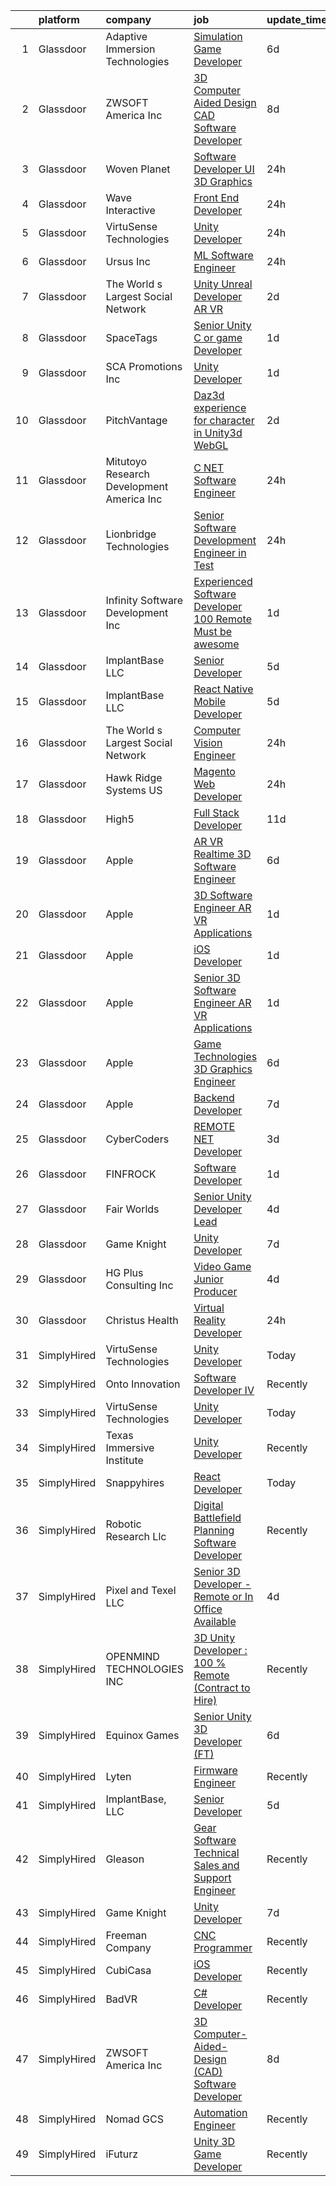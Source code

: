 

|    | platform    | company                                      | job                                                                                                                                                                                                                                                                                                                                                                                                                                                                                                                                                                                                                                                                                                                                                                                                                                                                                                                                                                                                                                                                                                                                                                                                                                                                                                                                                                                                | update_time   | location           |
|---:|:------------|:---------------------------------------------|:---------------------------------------------------------------------------------------------------------------------------------------------------------------------------------------------------------------------------------------------------------------------------------------------------------------------------------------------------------------------------------------------------------------------------------------------------------------------------------------------------------------------------------------------------------------------------------------------------------------------------------------------------------------------------------------------------------------------------------------------------------------------------------------------------------------------------------------------------------------------------------------------------------------------------------------------------------------------------------------------------------------------------------------------------------------------------------------------------------------------------------------------------------------------------------------------------------------------------------------------------------------------------------------------------------------------------------------------------------------------------------------------------|:--------------|:-------------------|
|  1 | Glassdoor   | Adaptive Immersion Technologies              | [Simulation Game Developer](https://www.glassdoor.com/partner/jobListing.htm?pos=124&ao=1110586&s=58&guid=00000182627e182bbebc323f0dc583ae&src=GD_JOB_AD&t=SR&vt=w&ea=1&cs=1_a1a74ccb&cb=1659509807515&jobListingId=1008033134992&cpc=8795CF9063CD573D&jrtk=3-0-1g9h7s62o284u001-1g9h7s636k60l800-8696b9e614df0506--6NYlbfkN0Ah9U34QtNT-Rg7ow0I6j33eRcaaM9l7k5iW_6MlROAU0HQnuUL2uxLKSiskT1dvNKJrLJNOcVfRYh6zJkw4erGg5h66n8ksKwr6mUwUADIHrzs_MmvP5G2FHV5Qsh4jlJ6hb429Zq0t_uQi2QjuGsQrYuVHVmrbkVoaVQkHIdGtPuDinc7CtWL0V7Omp8Ej6edjDkoGQkP0W8g8vW9DClHOTini6-YJudgD2z1-t3qTQxROrevho-m_0SOZvhZ0jlvPY1M1KIYOyQOiXZPQ5gMPyIeo64z8SK5osUMHJeXSb9jau6sOhePHEhJ2UcmBgmYEjQdupVOqEa-wi0pEqb8viiSitBFabbx0dzFuc4keEC9JXoIM7zdyqx1uAOcge0ALPXKSIIHQRDxFqeSCOeN7w8oape3dHVnoGBTJlw8uibA3rMCU8ChDfw39XT6Ugh1SZpoov4LXwIodZFB1a3wXfQPF7j3zJmhg8lLzbJ5L7zaLsbaVvPkpF7KU12ryM8%3D)                                                                                                                                                                                                                                                                                                                                                                                                                                                                                                                                 | 6d            | Remote             |
|  2 | Glassdoor   | ZWSOFT America Inc                           | [3D Computer Aided Design  CAD  Software Developer](https://www.glassdoor.com/partner/jobListing.htm?pos=101&ao=1110586&s=58&guid=00000182627e182bbebc323f0dc583ae&src=GD_JOB_AD&t=SR&vt=w&ea=1&cs=1_54abfef8&cb=1659509807512&jobListingId=1008028413603&cpc=E612658DDC0BF6AD&jrtk=3-0-1g9h7s62o284u001-1g9h7s636k60l800-7cfc9b44e995e1c8--6NYlbfkN0Al--CnnRAAemIt_jfh57jxz0oZUFSmuvBQtr16jS88RRLe8Ac7oVcsiyg-vicHt85WlGgMjQ3jT_JXQEFEJM2J6WbHKirNqK3Z481xKc2l-WsEBEiFHTKZzwi3TM2D5oDtmy1YCJtTLM5VPw8FD8ycXz93Nw6WVEOhwseukaqVqFM4pURWTwlnC0FcXcD6Ew9xTtoSneusZgiil2ZmV-h2YQ7m5-bXAeWbXQceh4xn9FA4ZJg8VZeIoVZ5LMBlAJuV6Gm6rM2QPQGqzi-ZoRy0QxHNlC23qfpvTkBPmSAXTN4kVdq3gtD7G4EWP65Z8dFZI1VBr1aRBn3WVM7spiwuujiX2EkAejVvZ1Dx_Yng37cqgbn4UtSzlogKz5eSeP9dTPfJMb7jmQ7YAWcI9J0keKmiZnN8VpA0S73DAwywMU2A8Rj5_gKjMLrqBRAR8gg-HaaBhrLsgWYZrwVbiOpwim6rte_pZI2yBBX9HDVXM8wkQxHPJ3DchLT7neHN_pMqeirSPuXiTHQyBoNe0HKCV-_b9Y-lkT8-gE962lcitA%3D%3D)                                                                                                                                                                                                                                                                                                                                                                                                                                                           | 8d            | Melbourne, FL      |
|  3 | Glassdoor   | Woven Planet                                 | [Software Developer  UI 3D Graphics ](https://www.glassdoor.com/partner/jobListing.htm?pos=118&ao=1110586&s=58&guid=00000182627e182bbebc323f0dc583ae&src=GD_JOB_AD&t=SR&vt=w&ea=1&cs=1_0f06c4fb&cb=1659509807514&jobListingId=1008048926983&cpc=009A9C8147DF705D&jrtk=3-0-1g9h7s62o284u001-1g9h7s636k60l800-652f1996e0bb916c--6NYlbfkN0DSgjPPcnEdvoK3uuxfISLALE6pB1FR7YSHOr_tSg5_QCn410VK5Ds4sai37YL-FnFzp3Bj3hdEhvrkyXuBAiJsgc3jdTkSITXnmJyCXnfDRrDZEVVuFgpwt6489-vwG1bQLhPO9xP-6m5nJHrOfXw2mUgdlSyaUjtQ7lcYnEJaBDRDXc_gn7mVYsQVFYC9KQHczprCLQKCY-BleI7KmAjL4D6IbJrqzeRSWeZr9SblDEDJWkH_OW7dmrfPQfafhMnlS7aFEm5YxWlgYgES_VMyzKuwJci_6tyvVerAuv7Hi1NGc1OvunQm6KQoHXHHSgs2WlOIZBZZ1GsCycC3a3yhAm_dEEwbrAKWIxCt4IVFi6JVm29d-R8ytvJlRyurUPPVbQs_G8fiV_D53b6XZPeHJaE1T0CFzTRbYoeHOFXHtb9Lywt1KlonHesCmc8QXwsDVryOcBvJl9WW2oq5_KxEg7YFERRGPII1GPJsb07NPwczkkq26SCJzYVOwTpAaX35bJ4YdiFnAeKJH7uh-1V4IkQcKuBcle6-jUCKJxxTHOUaqOrE6ryJpWg0EerPIzh5GODOuSfn1lXGdGcaAP1A)                                                                                                                                                                                                                                                                                                                                                                                                                                     | 24h           | San Francisco, CA  |
|  4 | Glassdoor   | Wave Interactive                             | [Front End Developer](https://www.glassdoor.com/partner/jobListing.htm?pos=111&ao=1110586&s=58&guid=00000182627e182bbebc323f0dc583ae&src=GD_JOB_AD&t=SR&vt=w&ea=1&cs=1_f3f4df50&cb=1659509807513&jobListingId=1008047211090&cpc=5C70DC7FEE0D01B1&jrtk=3-0-1g9h7s62o284u001-1g9h7s636k60l800-c27ac3076c5c61ca--6NYlbfkN0Bzkuy17zoNwKMVjyusHhR7JNYo3SmelKzW8jp1Pa4Tk4WW547EexT8bhgFxyV9l13aBs_jZVv74dEfxeiwmZSAFM2iVYE8zMcnbjjNXRJWtNeDf_jMYhfeeojtNMzzzIGY2w4mKSx1wiA_0VzB3nL87fMsEkD6jXkRUfpnLwBBT_0x8rBcREevUyyN2eiMeQELwhgo4Ps4fxBG8DtGQ-2_1fh4td2L0Ahoa_qtfKjJuSjPTJM2xpsZHmv4NjauC96nUlYhztT3kAlZX_RGamDHC2RXtqSG13bfNv8jIw7cJVZzhPhHPTjI5UHGNlxj75IXWd2lTfBkhTGj_5nVY1hCIqR9xZhN2Wth9SHi_O9gCqyriX9B5Tn6xJBECu8vtaZTWQ9SnG7-cGMK1GHeRe0pp3hFxF3GfFI9BTEZVP6ZUkezSz6yiAcTurminiXbvd3KmxWWgpn-lEXg1zisuqfPTZoIiY9GNOkOpqvqLTpFud0m0Q91RsnFumDGfuIIJObPGBR5SAb3ng%3D%3D)                                                                                                                                                                                                                                                                                                                                                                                                                                                                                                                         | 24h           | Omaha, NE          |
|  5 | Glassdoor   | VirtuSense Technologies                      | [Unity Developer](https://www.glassdoor.com/partner/jobListing.htm?pos=104&ao=1110586&s=58&guid=00000182627e182bbebc323f0dc583ae&src=GD_JOB_AD&t=SR&vt=w&ea=1&cs=1_9014e940&cb=1659509807512&jobListingId=1008047228085&cpc=973E6D846143997F&jrtk=3-0-1g9h7s62o284u001-1g9h7s636k60l800-621427e7806805ff--6NYlbfkN0CpTNcpmE4ij7sr_GPl7QJj6yehPG-kupSZfEdlJHm76PKMSXsSIq1med5BFIxC2pZRXqm2VLhN_XbCcerIOVWZ8h7ETYPARzSmbixQ7aLqpwonWBBh4rOL5Pp18dClbLthA8o-qLqLkUEi2BTeLU_x2fiKe0OI9IDJADdrOVWZeSJnfIngeVvcG4qEWq4Fni2Sa4lQmFm9-jQF1v7po4bfREtp6syqWfJpK0rVPT96oGWERdEqX0CRDe0IlsI70edhNbciqgEhrdcnHaKHCwnmvlvw2dsU7ZWSLZxlMxaEDcOBySeCPA8rcTrQQWgp4RkGaCxCTf9y9zj2TlC5YiIJ6dnkBq02IzkpGvafawVSspmOsVn0g3-0XumfIiz-NQgdXsvE-qSOzi7HZE5D06EMxu9ZstHNxHJ3xlsj6OgtPTnccxft-w8zZ-3H8tF09ROxuMQ6HCIqOnP5T5fG6fGnH27zptlleX_gjoPZu-e52aPFz7-Nuh1S2d5YLQtYQuUtXpOpKrXEKg%3D%3D)                                                                                                                                                                                                                                                                                                                                                                                                                                                                                                                             | 24h           | Peoria, IL         |
|  6 | Glassdoor   | Ursus  Inc                                   | [ML Software Engineer](https://www.glassdoor.com/partner/jobListing.htm?pos=129&ao=1110586&s=58&guid=00000182627e182bbebc323f0dc583ae&src=GD_JOB_AD&t=SR&vt=w&ea=1&cs=1_94a33ae8&cb=1659509807516&jobListingId=1008048567117&cpc=217C45A42544DB93&jrtk=3-0-1g9h7s62o284u001-1g9h7s636k60l800-f58f705bae1ba520--6NYlbfkN0CT8vBT9H5mqECx2dfLV_FONLPDKpIRssxVwtj05Tmm4rA5I0VNOPdM1oYsK66ov5opYjloBIpHdwUEUJj-BKf49tHCZ1vEiF1hdLRaOV4egDwYBnlkcb49pmY1YmH7SzdTYoqoWFYFWKItFHO8RXu9MyXVNaUvbvQsxwVLWYkDAXLmP0GqqPm4HjBIuxso8qNaooyHvsauzq9PqSmUE3sY5CeccLA7oUGGXDCgZBujZoqPozfl8YU637kK10tjIfkLPNP4knJVfXaxCi9oLwaPJ8QAFoe5pfkr0VOMJyVT8lxhKk5AnVdHRT5QZwF_OVKnZXd67QVpw-PFFdg3RI5LD0iFiFIlj_sQ6jlEJTLkCYm2JTEkB_0Ri7_pP6pH3lycin1hAFa-lGfMgr90WODtpASTKUmWFOzj6oTYBqnpgiF1IFvXXdLHRM68jj1D3EGr_2OOJjUGtYWGei9jfoNd8s9qlnQLMLnaXyYr9F4oT6rOZV2VoGsZQkh3-dmXmN3wva_gRzs3pPVS2zgCmnXlBwpZvnTZqK80cFvYtaXrWTbDAsBaKxSmagcrl0aE9wxvaC7R-uP8jkZsNbZzs2-q7d295ZGaYDbxeG0qm0EwwfMOYKv_2331aIxsUEI8qgbt5uQgLt_hPbzhoK9TvqSaSvyOd4jki40FjttCN8RQrubP_aooyp81J6Xen3TqmV2uKiS4VyUNcR9L3EArjMt30_Jb2kmKMK97ean84IjgBM_5yViEvHAedXmXlswHCNBnUzzFU7NP0YVTGrTZjQHcNuL4iVbEn8_8Vcjpy555WHGi9ljP90dvMPGHVUrJyZET7GdA6xYXKru7Uy8iDpNK6l630ZbY_46ec6_dhWys8iqrQw09b3yM0EJZnKADHS1ePh31aiq70MlwXm2ZSBue9cByVBPkIRK2wu2XUm4Ua5mksyKPmhWDBYmM-qkOrkGbjmFzAqdWiVzLdZxaPS4R-N-oDYO-s98r7e-Stwrg--D4acql13RN4gCkZn04NpA%3D)      | 24h           | New York, NY       |
|  7 | Glassdoor   | The World s Largest Social Network           | [Unity Unreal Developer  AR VR ](https://www.glassdoor.com/partner/jobListing.htm?pos=123&ao=1110586&s=58&guid=00000182627e182bbebc323f0dc583ae&src=GD_JOB_AD&t=SR&vt=w&ea=1&cs=1_f947caba&cb=1659509807515&jobListingId=1008042375696&cpc=8CDBB1EC89CF7160&jrtk=3-0-1g9h7s62o284u001-1g9h7s636k60l800-f494ee243d38d501--6NYlbfkN0DSgjPPcnEdvoK3uuxfISLALE6pB1FR7YSHOr_tSg5_QGIhoz_2VqUepdcKLBLI_zRVnZbHpaOUUg4zxA3YNJqfgCq-9o0liKzrVYmTrr_XDVnqIg3IFXNOjuKyMfftGZmcup85RVP1_M3P6WAr9I7CFCQ97cF5i0P5r4PJSMbs2tcTlq4Tns38LFyYLUb5Plqu87DLyKLc_v69Vg2tbTANK0HIDV8cSx3YHKgdfG3fwf2xAFELnjFnLJHkCSnmphmu8clrNh8GBPjOgK-94ySOFzHokrFmwJXFqhHr2hG18Fty6KJawYZLWJ7cMbOV-qpbUKbUMpScR9T5hkAF9_dWuQXd4CiBDAEQ1FeuQAOqT1yVLu6tKGre4Zp5vNqYo_b7tD0-tO-tFQyTp73v2_5ufO-mfIkxybTfk0J1cSZ1wfpi6oR89EarIbhOMDTz62NpfdzmSk9fMfRgSZvI-0ptJxi9NsiXLHkq36fEAnUotqwD3us7I0-vuVSM6Q99zLho6O2nmmHwusK8R26y5YyjDhX0VdKE2lfMQRF3thCwiiKGLPnYVl6VY0e33oh1lgLn8P9Wol_e_50OAutMZP1VZltE_6x97oA%3D)                                                                                                                                                                                                                                                                                                                                                                                                                            | 2d            | Sausalito, CA      |
|  8 | Glassdoor   | SpaceTags                                    | [Senior Unity C  or game Developer](https://www.glassdoor.com/partner/jobListing.htm?pos=112&ao=1110586&s=58&guid=00000182627e182bbebc323f0dc583ae&src=GD_JOB_AD&t=SR&vt=w&ea=1&cs=1_44cce0a4&cb=1659509807513&jobListingId=1008044924626&cpc=07D58528F3898F33&jrtk=3-0-1g9h7s62o284u001-1g9h7s636k60l800-6cf5f399b28c6351--6NYlbfkN0BUVF9cqJXqdFDsrpxoGIhdnz07wL-gW_U5nrZAHPRhGVzrfnHyhdN1EPN8I7ZiQaxplMz9EJF9vxzvQnPArqQqftQpTXcRLSd7gVgkUliHbiHAwV18JGisEYi3xNpBGvahPVXwgZRUXCfYbekES6VlaAAY6iUiwa1D1RtpgKJR3J2o4_SXw4dJ6eqxn6pmlEJz4iTzOekFwYSLKHTTs-Dh-lZC2yMWZPrG2zSUEpiDwoAnaozlozepomd_JyfMYFQmMksiupCrAhuH2hVNKW0bZQy32JOIh2dVQiumci9HE0ACi2tHEozublDDpgQVNa6D_lVz8BTXrVYhJs6krr_23q3Xjc5lVsMPTUqLyXP3dIkFPSlPfm4Otv23atIpyWPSx48teNvd4GgRdZiT3fxk2-3r_JUMh5wswFseaD3GvuUJw6oQlc7txRqZobwo6uqVbhq6z02nXO_gVmcNfddGb7qp3l13Tr7xT9OoBd-sIGh4HWiA9u6rSwxkrYlHkuk%3D)                                                                                                                                                                                                                                                                                                                                                                                                                                                                                                                         | 1d            | Arizona            |
|  9 | Glassdoor   | SCA Promotions  Inc                          | [Unity Developer](https://www.glassdoor.com/partner/jobListing.htm?pos=107&ao=1110586&s=58&guid=00000182627e182bbebc323f0dc583ae&src=GD_JOB_AD&t=SR&vt=w&ea=1&cs=1_ae1afb65&cb=1659509807513&jobListingId=1008044540481&cpc=786328B4A40DC555&jrtk=3-0-1g9h7s62o284u001-1g9h7s636k60l800-8d5fbf2228f1c08e--6NYlbfkN0CGk2nZkYo_9FB79XId18OpQDHY6g94ONhdUJpB4SBwer5q8kV_jzNpveeNS5OfFTS-zbA0Ccrb2PfPN4L4axPFku2_b8ZVmNT_fx9zWAQo0ML6qy8w53ry5sZ122YUK8nYYZNiHhQd8jJnxpNJPefAOCesyVSmE3lPK2FkETtpKEkqYNQKBEtkAcdsrC1d1r0hR2DIEcbDYWI4cXi3ve8gyNyG1lovjUzJ4D2tZk7ZGYSYzld184d1i24N6IQIaCX-L-ZdVrTCPjTAca45zLL7VGLGEtFKjALOdJylCWTgfLSiiQwqfgTP7g5m24ChupFRB-xcrfeinKtdby5MkkWLF-k-ltRukXK3mpY8O0U5-UtUpbaHefV_Tk9ddzzDp2i-GrZeRghqYPIIt91GnnbWanYTlvuzfkZ2PSJDjyAt3BUT-6hiHVyGXtVkNo-VyCVfusCh8BlIK2Mizm6hEtfMLL6EA2xEefMeVXOr1kzfWeItyikJmMY4VLayNxJ9XNo%3D)                                                                                                                                                                                                                                                                                                                                                                                                                                                                                                                                           | 1d            | Dallas, TX         |
| 10 | Glassdoor   | PitchVantage                                 | [Daz3d experience for character in Unity3d WebGL](https://www.glassdoor.com/partner/jobListing.htm?pos=115&ao=1110586&s=58&guid=00000182627e182bbebc323f0dc583ae&src=GD_JOB_AD&t=SR&vt=w&ea=1&cs=1_a3024e92&cb=1659509807514&jobListingId=1008042183520&cpc=39721386339D0809&jrtk=3-0-1g9h7s62o284u001-1g9h7s636k60l800-2d925dfc83a4c43a--6NYlbfkN0CnvnrZV6i1JGX1yqycrBVKxG_QbmFGo1hJvaAPDrdCVZ8yoQV_d4S0xUhNM-dH_1A5pP-pXzd5Ltk35FeWGELA4tM9OpVNAaKCl4oDM2bslPC15-Xpj1OSVVxbNUHn23I4feMXQy0B9AWcC7dWCgnuF-Kj2f27SL6sXo8qXOa0Nz5dzMoFjHXTkt4cIvdUtldIku7GjCtMj3i_fAOzqS7_S8YdUWs8SSr2VQyDgSbiVTbHYtO7NLNkf3nCYjBQMSH7bOAYzyouagm7WfSyFRN0mGGkMsixGp2WFveWpnqIv3CaifZdGXTzeEPuc7GAT064iJPdIvKxXTi7D15xyvXtIB5SlemmiPATwSkNVjBzRGMyM-k-tC-pXq2Z8y8reXMbJk2i5t9hxgHDcbFpEInvi2YiZYiE3VRA23b0bzvXzPvwIVB2D6g95efYP3YbGzPYOec97MVJk5ySI6K0DlYJszo45iR5L5ZyukDWz90z8065UwdsKYjsAhSfUGx4sj_ED8UC_lHSVQ%3D%3D)                                                                                                                                                                                                                                                                                                                                                                                                                                                                                             | 2d            | Remote             |
| 11 | Glassdoor   | Mitutoyo Research   Development America  Inc | [C     NET Software Engineer](https://www.glassdoor.com/partner/jobListing.htm?pos=122&ao=1110586&s=58&guid=00000182627e182bbebc323f0dc583ae&src=GD_JOB_AD&t=SR&vt=w&cs=1_cb27a14d&cb=1659509807514&jobListingId=1008048667090&cpc=39BF0EDDD7C951CC&jrtk=3-0-1g9h7s62o284u001-1g9h7s636k60l800-42f40404084f8b20--6NYlbfkN0BvrjnhlIknunj6B5uFGHHla5BSmGDnouF8_mjReNBU2kRZZ3EzJErpeKkwjhl_gNkjZF5rtIS0GnzlGJAaJ2nimzUDb1xogEOr2cX19vMn-chwgufyxmCIgpfIStDTGmsHZ81-qjvtX5ZQ8G5GAkyNp3rDLwE6ofy-UdC46aJf3t-LPAZtNXPevwabU9bzQ5F97BLTLqAZ-H93Zx6N3aCCrZ_9YUOQmuGRvK1h1Q-OXy10Omfk8x1SMzlTMQ5RKXIXweaK7XnRTJxrTLndtPyXCUQ2uqgDj-8dFbJ_qv5bLl-avB5ZfpTWxTwSSrSxRsiv3mg9EU2xSQVh26cZwe6YhDG7myS20uJa9r7tG7Q1PBURxe0wca2k4umUibTa-9lIqJxCjoMLCVT62G76B69b_iKx2e9vwcw5bSe_tWgcyBst7UqiRG5rrFGIp4vOO80xMm-heA0Ol4XZazJzhAG2sVfiY5c7DxRPRsdLJMU7DInHMjJfXHD_OV9xYzltTV-vl19qD3_ENOSXT-_WwQRA9c6lsawucJXFSjN5KA6YhbXQCSn-NuKLVgalFSB7cHXw6d0QnI5PPc4GBcqy772pVL-bR0ty3B1fyfWz7rDdFfZn_FCYJA7p_czHmjYnUKrvv13kHx_2gEi0tX4RRvwhFdc_aTDg8oFARjqCdqr51GKkNtUf2jP4nCaRaZOGYVA%3D)                                                                                                                                                                                                                                                                                                                                    | 24h           | Industry, CA       |
| 12 | Glassdoor   | Lionbridge Technologies                      | [Senior Software Development Engineer in Test](https://www.glassdoor.com/partner/jobListing.htm?pos=125&ao=1110586&s=58&guid=00000182627e182bbebc323f0dc583ae&src=GD_JOB_AD&t=SR&vt=w&ea=1&cs=1_bfdc0dc7&cb=1659509807515&jobListingId=1008047471291&cpc=DF7064BA3070673B&jrtk=3-0-1g9h7s62o284u001-1g9h7s636k60l800-c6478608bd628548--6NYlbfkN0DPyi4cqsWzyEK3ptHxiuBYP310oDsDYCcC0Gon0SXw4aZBMEMPlNeSjeyi4V4H3qFwRViSVSxXHTD4RDGA3dk2NkEAWZscAwda4YOuBZbfMwy0LbEnl7oXNrhzMBQmzfhmXG4DB5F265rjYwUKgJH5oQ7n9O-A1NjY482jmztkW1TIx6XowYdwtom2HZOEwnCq6X303sPosiGrR8poXr9lb89f8qPwJwAvTxHeTUaOQhcoa3vIjm3NyBijUe7ftYmV5E8LDrwd-i1Mhs8_oPq-3DZvS-XYYWqBIF6EDIsrsHBBr1fVjJhIQa1LErJhZzaanNxggiC3zugBsotrytepFosCeYYRn8-D7wU9DvQKeoRiUsXQUcWf-Sf0HdtIt3PWfSM2mh2TW9KJztNt7VDigoHb3Y4uztMnvvRAkiPtw97CKT_Vm8ecAo5zd1GOPsCK7-rHrp5GhI7V72Bae43JmWicnjMU2KsXsd26lmhr8-uB8rYI8TYwGscElXNBjZpiQKByl357US7XSjS_zDDn)                                                                                                                                                                                                                                                                                                                                                                                                                                                                                            | 24h           | Boise, ID          |
| 13 | Glassdoor   | Infinity Software Development  Inc           | [Experienced Software Developer 100  Remote Must be awesome ](https://www.glassdoor.com/partner/jobListing.htm?pos=109&ao=1110586&s=58&guid=00000182627e182bbebc323f0dc583ae&src=GD_JOB_AD&t=SR&vt=w&ea=1&cs=1_cffd9d6b&cb=1659509807513&jobListingId=1008044579419&cpc=71532419B2302243&jrtk=3-0-1g9h7s62o284u001-1g9h7s636k60l800-824f9ef21f9fd40d--6NYlbfkN0DXKDYI_yepg0NlIxbNRNpLYk6-xAUlLi5O8UrMeMQShxyNklefT9Dg6Mxyf8ICyk8pasFAZMLzK9wmF44Z-YinhMO2XccTuNh-vGb879Ozbl5q1rJqqHfF3Ejr00FAQ7iIDimQAPWGRU5RhPQD24iVsHZh3H-iVOAqpQBcaYIssX7Vsa4F-PJ6DYiIgCmYIUBjXll68QbHZ25hPwTgXKnY9y94b5k6bkdpFhXqfgw8QSVwJLxzZZQJcqfkjUpa93yLHwjMZfZTxqC2HgSmpdSjiRKM05oh1zHau-hsN3j5xL3p59vPKayqQHbr_EFF-I69oJCYhKjx9MbPi1OcaKgJHEJY014mHOaDaoc63I84o6iEDKZO4LsHpl3RVkgtd8dUAK7naR7FI9j2Ia-vjmWvDwwfDFvuEEica5Hx72cOY46pFPkUtS3G62gHuKYCbGZEZ0vEmEU2xURgGFTT-DsIgls4J45wMWbrNqRaNbOYQLAkr7_PJOC5QpH-zxnLH68tv0bTzp5v1w%3D%3D)                                                                                                                                                                                                                                                                                                                                                                                                                                                                                 | 1d            | Remote             |
| 14 | Glassdoor   | ImplantBase  LLC                             | [Senior Developer](https://www.glassdoor.com/partner/jobListing.htm?pos=106&ao=1110586&s=58&guid=00000182627e182bbebc323f0dc583ae&src=GD_JOB_AD&t=SR&vt=w&ea=1&cs=1_38f48155&cb=1659509807513&jobListingId=1008035599348&cpc=883DC43018083D9A&jrtk=3-0-1g9h7s62o284u001-1g9h7s636k60l800-35d53dda3d640397--6NYlbfkN0BHQbTvVCdnG9b5D_7dafPobYSDZepSIAvvxtVc087LjkZltrB4JWrFKerL3rKdYN_filAamPHN3d3x5rsHJH07weJvr4xTpexZOZR1HzFm8EgxL4ifiZUr7TumXpM8QPOZtR_bjYCD3s-D3Ib-_AsRjQkNG9BwZQjHm0t_ByZq_LOwpxYNmvslII0123R4-OiIv1kR9Wg1hSnm4T0yht19PsvtdvG8TFJVurXLZR67VwzRDwC16rxYe1vKS6RQPkst9YyCxWSl5LD_pUpAWv9Sk_zCWfrYQNPnmztuWzpla8ZyRkbiOp48JwmY2YsSREiT44O793Mqx_SqPNps1dV6kYnzqamWlQU_xOgSynanJ-MWCDdSkdPP5fj2aEgM5RuKxwLvXj0BnJP_ToqYtIEE6ev_sZYnWvjdxSQ8YGsv8Vjmn_eXj_qVvR_LpJDJY_kamAH45tAEzF122G3gMJaWc4qn4iNxltYp9QdMDSWwSgAvNFKTUDnzKMEX7ow0PbpgEwZ57qwd5w%3D%3D)                                                                                                                                                                                                                                                                                                                                                                                                                                                                                                                            | 5d            | Remote             |
| 15 | Glassdoor   | ImplantBase  LLC                             | [React Native Mobile Developer](https://www.glassdoor.com/partner/jobListing.htm?pos=116&ao=1110586&s=58&guid=00000182627e182bbebc323f0dc583ae&src=GD_JOB_AD&t=SR&vt=w&ea=1&cs=1_323b061b&cb=1659509807514&jobListingId=1008035600850&cpc=26740BCDE5E48596&jrtk=3-0-1g9h7s62o284u001-1g9h7s636k60l800-9ec0f0a75089e679--6NYlbfkN0BHQbTvVCdnG9b5D_7dafPobYSDZepSIAvvxtVc087LjkZltrB4JWrF9YwSpRDtqB9PMveNVlEp1vlq52nDCFAVVAyR6iw0NmtgqoY-LmqzCI8bM3WJ4TACEz7NViqKmQjpqUJAF9nvFimbQX0zisBE5phpuWG4WzHcV-JYqghV3PLQ6Y5dWXKGO2UKedvG_xrf4dK6jLlnQxWl9BPn3cuX2_ZuapEB1g-03ROVNPEhbG1rKc4E0KnMJ6v8BS8bFCHjrQ0ra_p7etOYig_-r1A99l-4V2hgbsQqnMWzWChwOjJtewRe5wejBIIxGkIH0-CPQ_LUeynIC9lmm_QvkRRk0jDMdmgzo4jf6GmNvBeLbWQF--4kjkTJfCfCGnEaNVGejde7n8zKOz1yuQO2y2dFjN73_CN2oqvYRhfdunmz58eI7vG7vrUFuGcSziHxU-ohgPBMviX6TAHC3zm1KXTUgZ4mp9dkmnCQkJrb_ZT42ADvvvc6Ii0ogAjvJz7qpdgGdZ4Ommtp7A%3D%3D)                                                                                                                                                                                                                                                                                                                                                                                                                                                                                                               | 5d            | Remote             |
| 16 | Glassdoor   | The World s Largest Social Network           | [Computer Vision Engineer](https://www.glassdoor.com/partner/jobListing.htm?pos=128&ao=1110586&s=58&guid=00000182627e182bbebc323f0dc583ae&src=GD_JOB_AD&t=SR&vt=w&ea=1&cs=1_6849c0b2&cb=1659509807515&jobListingId=1008048926964&cpc=9FE5D8D7282D4400&jrtk=3-0-1g9h7s62o284u001-1g9h7s636k60l800-f2859ed9ca70d070--6NYlbfkN0DSgjPPcnEdvoK3uuxfISLALE6pB1FR7YSHOr_tSg5_QGIhoz_2VqUepdcKLBLI_zTQDUXKUWfMuJ8z4wGJWjPLlNhIC6-QLzZ2SD_BdvGPrlGHcV-JY8TfpqZv30Bo9kNQZz3Akks__UOuOXncoch98-oHmC6PsX_rYPDxgKR8Hs6vhDf2KT8UsyDgsTLXQMqTb6wsv7EU-jSPYtX9Or0uUp8Bmn82IkBGL2Wsw1QZKz7a5CshMg5SLM-UP_08L9IIJw2nMEC3TfihCQHNENduHUBch4i9im8cqkhmJ2yop69Raousl6bYAb5g6pUL67eYxJJDwT56gsJyNTfNKgWjKyU-kCOXmraCVlz8Wx19YT9-ecGiWcZbpc0mV25kmrN6QM7Y-wDrwHLebhzjUtQk-q5epVXoS3N67akdrPVVlkeSl9XlHHIAIP8prxGhFIhDkgwhNgSr4sWRdgyAiJh-2PXNBvaQwIuJrWBPXL-xAMaNbG7BVxVexaJdWR_jwCGpzQsEjjneWuUz9q4D1lI4bFNXdLJ9YnIsPyZ9tbObffteYb3J43eod-UcD9y9h-c7Jao36GOqAjFq6I7cDrNt281eOAmgvX4%3D)                                                                                                                                                                                                                                                                                                                                                                                                                                  | 24h           | Houston, TX        |
| 17 | Glassdoor   | Hawk Ridge Systems  US                       | [Magento Web Developer](https://www.glassdoor.com/partner/jobListing.htm?pos=108&ao=1110586&s=58&guid=00000182627e182bbebc323f0dc583ae&src=GD_JOB_AD&t=SR&vt=w&cs=1_0dd1cf0c&cb=1659509807512&jobListingId=1008047562642&cpc=9FFE37255B2C047E&jrtk=3-0-1g9h7s62o284u001-1g9h7s636k60l800-fec8258b825b7fb4--6NYlbfkN0A89DqYVJlt2nPzsQujMzTQOv0byM_oFSLru96Xp_Pv4055GiWc8mWwc_3uOBVOeG4GM8ep_oD_mGcQG62HKOZz3LFaNIEfiy-bl4CFQKm0YUzEMe41PG6p-77-9xTP7iN3miRs-NsCzIDAKlyzZ2Bn2rizVZcIZ05dbA3aAMVwH_6nAYuqJi7baiVAbdnnHNKwMm8vLayKtkTBQLzcSonzrUGxFkDxs0BM-pu0zJpF0iEaLMCSkWfJtlHPR83AotBOZahfK3yGWjQ_moq48PDoEpI0Ow9AfK248e2RbFnHTEbBC-x2hj03MVFC0t7RlukseOhVOUBDVAcvMC7L-s_QbYOVN2BobobdRJbt7ZlIQPGBxcmzGeMFwk_SyHRgP_e-NJ7INkurgqs2P8XRZ6MoEZZ4uBLg7zyBLp4InfRLB02Azix_OBEUTELEKOVVCgR6n82bOfTi5Hlnb8eFVwIdNTN-k7nhmQkDFdzcB0Sjq5vRLEkF4gW4L3XAMa9t5jC9c2HvOJMwzWYt9m9HKxkIUaiWSqlGhJ7yFH0g2p_y6fLRSzjWkpgz1gViRRCUcOIUexiuTp7Dd7ki32aGDi1IBXuUG1GZdkrPOuIf3wcUO5BqPBCtmZYcp9yh22R6TLPF5Jb3WM6ZBcHvuez0pCdkePEMqmj_YRLY1OQCc9WQjrcnQJU3w0Jvcq3mQTddrZNe05b6zpa-GZ9OP0Mc643DIxnjjYaghwx_AOSh2IZuuA%3D%3D)                                                                                                                                                                                                                                                                                            | 24h           | Brooklyn Park, MN  |
| 18 | Glassdoor   | High5                                        | [Full Stack Developer](https://www.glassdoor.com/partner/jobListing.htm?pos=127&ao=1110586&s=58&guid=00000182627e182bbebc323f0dc583ae&src=GD_JOB_AD&t=SR&vt=w&ea=1&cs=1_f9504f36&cb=1659509807515&jobListingId=1008023233258&cpc=6BBECBC74F3AC36E&jrtk=3-0-1g9h7s62o284u001-1g9h7s636k60l800-21824f9970bc9e7e--6NYlbfkN0AV8vU3o9nlw7wqa180ZkP3oAg17VLIhkP1SPyaIh_MQVSfWHQ_D-a5zztdBH5vi5xFZlaaUhEW8Rt5lg5Dme0Dn7jCoKImOGUg3tE_98MYIZ6Jn7R3mVOwlK0mabLRv55YwjzuAIzLOYbLrFupGV34zpZwg7UboVoGIorrqLEwGAigTGKkXy-Un1QKlbu9GuOmp11ud0lNcdnAzx0y6nKnIZ9JOJFEubxRQE_WJd9DoyYG-WVo6LFtr40dc3UEe_apNElKcjsXr4G2ZblJ3SFb6ZR6Dp4OmUC7GLhTUEMrKeynj1E2uYc-iWNFNagN7Nic_XtLf5bzVUfMd3xWqp8-B6Mom2ecxmibmncEE0PvCK51L2M01IGz4Y9RBRbYFezeKjKWI0ysVmP6nkmWWql-uBK4Rc7f4NBJqv64Ck3vIonpAnp1lePAhRo126uc0qMPmJNddhXlPVo8Eud6_HmzlDhI2ObTaVdYZqYvbGfKmhqUcQZ880m7yeO62ZnAgOuHlXbbfSSNXw%3D%3D)                                                                                                                                                                                                                                                                                                                                                                                                                                                                                                                        | 11d           | Remote             |
| 19 | Glassdoor   | Apple                                        | [AR VR Realtime 3D Software Engineer](https://www.glassdoor.com/partner/jobListing.htm?pos=110&ao=1110586&s=58&guid=00000182627e182bbebc323f0dc583ae&src=GD_JOB_AD&t=SR&vt=w&cs=1_7e5dbc02&cb=1659509807513&jobListingId=1008034378580&cpc=8D52E76475A7E842&jrtk=3-0-1g9h7s62o284u001-1g9h7s636k60l800-644d8e4a09efbd51--6NYlbfkN0BvKrLyj5gPmtZO9T8euul8TCxuuKNOtzRJOomxnwSEodTz2Bc-sPZlPHrT5BCwu4Qz17g7sQfw8voyqSVMQGJXsFP7gUsMR9S7UUXoL3On4CK0GML46GfP0nbpoRmVWM-StjR3DI9iqk9PskZdukFY_WQTiS2_Xyne0C3_CyWufGPAbg6EVBBPgKDO8bocKWoYbfZiscv1kqz3rygAis6aMWwGHrA_8jyMsXijYNSEI2BX3-sVOxHMgMyEXkI_WDrSefYxE9DZ4kBT_8eJvdZQs3U6gRPonVTrEHyaSEatpB03O6e8Nfs7h0L9kOtuGdCuP0C17z-Jgg65TBsZa4uDKyyVCzQRNndZw79fEgXxYE6MC74sT-2A50B2eONkhRcfI6Q3hJWRNZSUmkFOsdRzzAx85x8QoRl5QJ4bloghBc1Ur0z2eElG2FrsqoJAdtBb5_lZTY9689-y4DABOSF85qVBuqx5wrZnzDjGkoCfSRvAd4ZmpSlWFJtgPm20AvR8TMulA-uIbqqTPz0DsNoVEWe6sibrpPULu6qY3QHR9yktadCK5HQIXZRlZLTJKy1-23tE-MPBJKoHEFTad5T2KE2ZRB0RGeD8a4SFp_2WN0T77q_eXKbyqaaLGNp02UITLKHJns5wu1rLL1Yt7aBYtEwyM0sYfjrUpsM2fPQQAuFi419mtkLh1yjHCFnEds9LIlnuIrNjzF_GTV-l49dOOLM3hSF2unoKB0ABk47r0gBhVpFkmFweKLE1zxbroMNlOOnSEsCpecnuEmD8QORFmc_qIjwUiBEODrQ-tyQIUvvXPAvzA6K1W8EhU7jV1uLgcg6fxM3JeA2wRD3sIyAXMCddF05ZK_1kuhdN6aICy3-lyNaAkQQFLBPNgEI7TIUH0MjGLA9xmwomEa57ei_C2sxhKpPTlaQ7swzFI9BivW6e9M_w0NvdutGn5Ods7uUGPnj93yajtJCQ0vE2_oxlzuH0-Ac0y0g%3D)                            | 6d            | Boulder, CO        |
| 20 | Glassdoor   | Apple                                        | [3D Software Engineer  AR VR Applications ](https://www.glassdoor.com/partner/jobListing.htm?pos=121&ao=1110586&s=58&guid=00000182627e182bbebc323f0dc583ae&src=GD_JOB_AD&t=SR&vt=w&cs=1_8dc7d79f&cb=1659509807514&jobListingId=1008046042805&cpc=F41FEAB56D215062&jrtk=3-0-1g9h7s62o284u001-1g9h7s636k60l800-d06d1ba22a79198d--6NYlbfkN0BvKrLyj5gPmtZO9T8euul8TCxuuKNOtzRJOomxnwSEodTz2Bc-sPZlt2Zgji_QUXGcKuOkWIrgOFs2h8uPP-RE60LZ6Y_-gUsiVRJFQjCe37h4trvBIO0lvP15dhXtV-kjfGsxnmPEwpIuYLtxZ3U7wNuPy_aNMYrLhq2prfQs_hDTUkFlpRwclZIiRUxUa7NkVPjABb5suQz13Zbef3aQd7l1SLXTWBYWPT9-BVPkLnaF_Y372PQ389LE-eSY0oWrcF1RmrJwyDbadtXtzLV_l6kBXgUDDS1xgAZfS904rKyUN6KozZ4KD3LJ6dvApUAxZrMiQTOP6_1lyNRdDkqIplNHCevjzCvHxCSYVV4HrzKhUuwuJcJTGt8Po-QT30xQTcvyo3OCEw8muTKqwps09NwpE7HUl0B1c21kOTdzsjGtrOq1XWPnqxtfLtM9OEHq0e1bP10wbIUFvoQYBSs_Tekg1vP-wPeMvbJAcKmoNs2-NEwwXQkh5ZXuVY6wQKljGcdRrlNzbHqEwaKmFwBk6th7k8NVP25nB769-HqeELKl5B1eWeKQDMyJWZhgTAz2upM0WqCpW1T11x-t0ARqM2orGr6knNYFJuFx5bXnsx_RFHp3GLWrTlJPc1xOlm8Fk8446u_IGQMWje0Lwkx7mbBYtHcNaA1W6UJUsTjnbjn3sqHBrP8EHz9SjppPXU7GPi0Fxkb-MND-fAv0OQPlucc-0ZPrZGTCgA-IdNb6Lbe4FirPJEMFXlm_Lh9m02lV-IcjA1mBAGkink_YSnsqhaTx2pa1It-4fq9Oja36MS7GforNzb00HZO1O570Cn8gIoznKkhbBkSM5fsK7CD8ViTUwoxai1DGF_o-ZZxvTHuHEURD7pQ5AZSZP6ryN11qYUPtsDcy4w6sPM6QVUaQ82uWFJVmxx6gbDw6VtNrNn4rhd6PaeW2WjQS797LwqZQmf26kTZI86Ii6-E-7xm7640iQ61-m_g%3D)                      | 1d            | Cupertino, CA      |
| 21 | Glassdoor   | Apple                                        | [iOS Developer](https://www.glassdoor.com/partner/jobListing.htm?pos=117&ao=1110586&s=58&guid=00000182627e182bbebc323f0dc583ae&src=GD_JOB_AD&t=SR&vt=w&cs=1_0aa5d764&cb=1659509807514&jobListingId=1008046042856&cpc=C891152315FA1AD8&jrtk=3-0-1g9h7s62o284u001-1g9h7s636k60l800-d33c79cfc9d995e4--6NYlbfkN0BvKrLyj5gPmtZO9T8euul8TCxuuKNOtzRJOomxnwSEodTz2Bc-sPZl8WPllYOnI2hVUAYiq1WCypWTaYk8RR3efd04mnOk8VP9oR3NvX3GsBA3AyFYlkOAuffrlOzB40ae1GfKYiZnm70JNMGRN1OaV-3NA_HAFDtZC5xgB-LeZOl9T1Aq8ogxrkyywNbJ9pfjpCpzxd1cHeXwqpherveSXUmVucfTShlGJGdLmQ4wzA6-hFnDN38Mad03D2X9PA1aumx97kX1Bj6MHNBLNr2P460E2CdoLrxCGvaImJsTM0OByB8Gk96o5sQKoqlbmWvum2l2NGhmv5SLSSEL0j9prC6NfQhSW5Su0VCi8tXGDkIew78XFeat3HNUOPecRu2R2x14sBR1L8RKeDIb6Q-9iRFj0nc_DB9nBZpAPcXD0psh4To5QxKqf6K20AOcDshnjh0b9FayaciTR72T-G_oSHlSmMCUMk6jxBoBPM8Y61sanheYZ8I8dvdaGsuJlCJx8ruQFNHd37zhS2qpRNF_S24rPy5Vm0TfjSHJ_hxZlr5bRv7NyaBSEcZkPmsvcrpM-Zh40wkYjxI-K-pl2uoz-hhFtysPe0HQggLEgTtCWXAmPa8w1wjcBa4gw9qNh6gmyp7lhYu0YHurLQVXCZcdgOiExjbQV43gVhOVqz52YQQgLQNLq2F47HoHJ5_iRAVlRQ7ikQjp9wO_3oCJhJPzb2i6zp-18nrQKI-WBIC0xrDkS1r4nxj5KutR0G1-2TKM2e-iTEIIEAuM-2LRsvoztK-kVABPAguxklPx90WtCDgDKufYGQtTvXy5QqBk_s61KtluQy__YDkMBmR-dbd6Nc0uPpfDaUtfAGDXhKMO4_HzMEC0R2B_uz7n--6EXdfpisk8nKghWF7b_1yvSHm-S3aVC5wqaKDYHaYioOzjsiCYpVlSMS2WfJnQStKQsUPCa9Srhk1DrA%3D%3D)                                                                    | 1d            | San Diego, CA      |
| 22 | Glassdoor   | Apple                                        | [Senior 3D Software Engineer  AR VR Applications ](https://www.glassdoor.com/partner/jobListing.htm?pos=126&ao=1110586&s=58&guid=00000182627e182bbebc323f0dc583ae&src=GD_JOB_AD&t=SR&vt=w&cs=1_66b17299&cb=1659509807515&jobListingId=1008046042807&cpc=AC285F3A3ECA6BB0&jrtk=3-0-1g9h7s62o284u001-1g9h7s636k60l800-b12ffe8e780caf72--6NYlbfkN0BvKrLyj5gPmtZO9T8euul8TCxuuKNOtzRJOomxnwSEodTz2Bc-sPZlt2Zgji_QUXGcKuOkWIrgOHi3RGHvAg16Gqebq92i1pcfAn1NG1T2YDvVhmA8mdFQJR15uzbYMiFKKsVoxQplj7s9cTLLoq9Fgj77mz0A57-MPWWdkL0rTjE0ODNgUz9tLwUJCk26-vxlZ_9Aa2AQArTWHBLuXiJLhGjycimSU4Q73pOExvyU2PRXbAGZZONHa97z_7dmudolV_RvzYKmj5h-0lcy9ZJPABd2tgvUWnc08riDNUZMfPfPfBsG2dJ2Er7flThOZCnORsSwHSrou_Xi-4hL8KNXLiMVNF0fr44vw1edgFUC87TohndBO2v5zWQ0XzK874pyI1htyi-saPPuetpArl58lTxuKoFYyhy3D-22dBxcc30PaMEkrHXtK8fLA5Bui4B7W40uBCttqUYDd_BVBlOBkGT3vRrUmrQolZDyP443A68m3KWTus9dqaJCDgbPc0TPShe2y_cAPoPT72_662lWlaPjz89CjAcImpvrtJBXc_WlM3y2eF8bLkJ2VbZL7TdtmnHfixaMJSEyCWdedMWdkRaRnMR06PXjcRlZ6OrgeXFoZU2PwvsbYWao4LohB4zImdqUzuCcnvKewRRgUBzd-QduZF3fj5-c8DKrpT0iXOUSK0-xKLp5Ik41kauh90a7UO7jQJsUd14AA37SCvDj-sVfBJ0lPDCOs2CiopgWKdYYk_e4fOfg-HpctVBpPpW7NUascQQVQb9tHBl9ikq0CwnGCBGEi4Tcs-hfrKhS8fagnPxX62ccnKaYg-95WrreRvSKSZf909igt81098nVwNE5UAcWJc_QLJ1-ao5UnilWYx-bu6x57SmCDUYGqbWdBZOpdFH_ZhE0yTONZ_LHZZKEOTYlo7E86uOEu0NHR2pv4_vbyP5uHrfBbYSlNWG18fXV3E-4s28bArbvu6xlFL2Up79B7KFJq9qGu0FZHQ%3D%3D) | 1d            | Cupertino, CA      |
| 23 | Glassdoor   | Apple                                        | [Game Technologies 3D Graphics Engineer](https://www.glassdoor.com/partner/jobListing.htm?pos=120&ao=1110586&s=58&guid=00000182627e182bbebc323f0dc583ae&src=GD_JOB_AD&t=SR&vt=w&cs=1_893a1acb&cb=1659509807514&jobListingId=1008032497163&cpc=451933188B21919D&jrtk=3-0-1g9h7s62o284u001-1g9h7s636k60l800-ca672a3e76206ec1--6NYlbfkN0BvKrLyj5gPmtZO9T8euul8TCxuuKNOtzRJOomxnwSEodTz2Bc-sPZlADHp0xxmf8UDg7Wsy5zwi8lrHHY3EeYHKmdT3Vj6Ckdsl7kLbUeE0RCaUin7NICkxT5Jn5CFcSdKW6xZg3rnV7OSRdgaJQuoh9NlEwUIGtFK5Bwz_J8sGEPcx-DaB5qXa6pnZKAkqj9LR11z3a_1GoN2gysJu8pEx6TmL-BJLXO83d2oBr1WGEm_43bes_aVi9FAhQBZju_PqxMG8yUscvY2GSl8NL1yy9REPWY_-E8VOYYyiFlUi2eNwsdASb5RlT0WIUL-9ukqd4J_kxcMFdeg6W12G_bT-5uCgUlwR2UvySb_mMEGRchRrUdw1sy2z93lAhbWVKcgIsle7mKxdCZ23xfoLUZ6K4HM83BxeV3AQmEE0Ez0xd-DRZ3Yzqbodl5BkMTabPF0d7G-CngoGHt4w_oST6o0Jsqe4-UUR5eiGYkEz9k1jcRxJYGIeshpffGvtSpXPL6jbPhzuE4Imtzi0wDVBfHYP2Y-_bCq_EX-vD0K8pPjnDnjby4u7SJ6J9GbLxU-VPJjW9givoWxtvtvcrEqlrr5w7ODWzZob5WOp_mnG6g1vAIFIeuXr6F32-qmGxE6sbwJawwnATDAhmzJKhU7YA3KPVDH03rNshudiVMQVGXJFl8EeQav4x0V79rNkssyG2aoe2uz_4oa_XjyrQs6B26lEx3g_9gHjQxDxBPJNiTDWYG-10-eRl0O1oXY_vNqysx6WxPTHkftJsye3eSgTPsvnlQVR2NaStw5hKUyDmKgH54JWE8Cx1QljGqXJqNDqA2zTnh1S1QWU1scun9DQYC_goMNJqVxwRln07PBIkO7d90DzfCCV8-WhOyphQ0_bdGMeYwizfR-gwooBnxikiSwzgxCP13VW6i6VtdyTCMEl_Qx8qy4xBBPMPUcawcLh9xAuS0tf168ikMD1K8rn88RYg1ghbYRAwQ%3D)                         | 6d            | Austin, TX         |
| 24 | Glassdoor   | Apple                                        | [Backend Developer](https://www.glassdoor.com/partner/jobListing.htm?pos=113&ao=1110586&s=58&guid=00000182627e182bbebc323f0dc583ae&src=GD_JOB_AD&t=SR&vt=w&cs=1_ee65f40a&cb=1659509807513&jobListingId=1008029697823&cpc=B076152010A3B66C&jrtk=3-0-1g9h7s62o284u001-1g9h7s636k60l800-7e1b81e503ec95a2--6NYlbfkN0BvKrLyj5gPmtZO9T8euul8TCxuuKNOtzRJOomxnwSEodTz2Bc-sPZlC5mDe-NOaJih9eeFpfxY6CEGtlVg4gnEOpoWWR7mDScFEnwBZZwG_UQQ4tyImkWZOA9XRLfTEGw5Rg9evZqJAWSHNo2C1ZOzdR0p3Y6ygFsTKi6kj-Tzrof6PJ2B7FFzk8ktyGwFaDPBE9VrK4wVrUfaglz8U5QVkLOpUER5P7i2bAX58ZpBcTIWnEhUoG5uCluLAjd_MU2VpSSq1d_bOfYv_zGnsROvfNt3sQaDmQx8ECvZP86Oa3Tl03sCdx3gSNSzkuY0tD1jQDPNaYbJpIIR7yJBPwaU9zs6NIOEzwYKwAXSE4HXWLPTfmD-9z4mRxuy_D8i3r9dtAlMDCQzQK9kCKT2EnkC48FuCtaoqsCesdtcgzgsOzv0ym8Ze7DR6AHfk1CF7W3jYYq4F4O-KbGv0lPUHBliw70FLDC8CVY691cRB4wwfzGOxgmJHCsdNwEbXOivg-Pb2XqKR37UcihkitMCSFoaXwRbFZ_xXaRte4pWcpotl9RRvCCQJakHACxKf86LrvZJrnRtArvEZwG0ONgmtXlUA1NU0T3UfzdV3Uj50GWjx39-I5eo6mo2RGGWbPaH5955RCKYa3S5rxT8BFBAGEobCsfvjPIVMZjt4y6zfYrptpNNcE8aJ5Y6KXjhX0hyUa58GQdhGno-AjiTKmfttdfnXL9JdFgEERjBhkyf_cG5B5277E6MjQ4kelNQaFafRkDT3palp9lFy0RLMHDnATZwIRU_kzDGwkba5JxY6CQyiMg-E6DBCo_AyiDN-YwXIMmQO0Ts7bCr-jbbWDQoINF-GFt-T_XlguOrbe6Mm4eB8CR8SijMcfjz4cpXCMuzMVZ4sevFXSajBrdNT2BozT-VD5LIhGhuVGhHQlvXYLBPT5Vw1sj6HP1mmU3fu4b7G0xgxKkv_82Sxg%3D%3D)                                                                | 7d            | San Diego, CA      |
| 25 | Glassdoor   | CyberCoders                                  | [REMOTE    NET Developer](https://www.glassdoor.com/partner/jobListing.htm?pos=130&ao=1110586&s=58&guid=00000182627e182bbebc323f0dc583ae&src=GD_JOB_AD&t=SR&vt=w&ea=1&cs=1_f346a07e&cb=1659509807516&jobListingId=1008039688299&cpc=A65DF3A704A48F9B&jrtk=3-0-1g9h7s62o284u001-1g9h7s636k60l800-418506f612e08e13--6NYlbfkN0CpFJQzrgRR8WqXWK1qKKEqALWJw739KlKqr2H-MSI4eoBlI4EFrmor2FYZMP3muM0G7vWMpAQU7SmVDy3W1SvIiFIkrLi4ufTDohJcIBHsrvvAvKA3xTBihOiaQt57GVOvDGrGLFMjykjdkhOznvwvkayYZyiHG3OexJm80x-CEXVQEJxF1N9CgdtiPUG5n-4faoZxhPs_wk_wdjyn2h93dPxVn-GfFh7T0oxY7SQ556Z4TVssUWfM4wd_53dwUz-orIlmv0Wy-e8e5N1ZKtsWixBeioN1u1ZYJ5h6c9BK8t4j6mCOq-Chmw-0IBrvBF7xco4EyblManU9BB-Gt5JZ7nuqp3-M0iUoqZNP9YrDyZp8LFrL6g50n62mA5rbnvvCV9ZoxXy7tUfFZM_Y2n8mtTPQmLuE7M4eXF1abTTdCwCeMW5GFOu0uJNZOL5u66nsDliQ40EbCBbq1KKA6NPFWIp5MX0O-D5wX1Ss_n0FcuZsCjFE7N3JVirUg1JSJnDyfL5ZXtT9x0EhYl0K6YPcN0PYCpmhFVNGr15niuTfj9PeEWrH_GrxYtuL1xSok916dC3XEkYt3ERflLJmQB_OJZlRE57KYin6P_dp4rAXRySuZFOruHGvECW8Qf_d76EM3b7YzoWbk0StCj8aM0yJ90DNBjg7ApHZaOMT4WOhL2pGB0W8V9u7fIoBjFb1j7PrMtk6EGsh9QjDWmEUCrEZA19xjxiwAESHh3fhNZqHs0rz2ApZrgPjTkst-auZxApY4UH8eBpRwoEa_ZfBrRn_JfdjgsNPyHClSYLXqfRT0eEgR565BrVup3Fo3670mOlkmVQeDhhxdizDemcDx5Wg7-v9EnRAB-rwpb21f7C67wvLwXlie18_-YuRdGAJC5BcJ29ublnE9cfl9ZghSpm_3aG1ZX9mn0bsESQUunWnLiG8uaSzG1mQ23Mn6Xnpwu6GKxKjauJM1x_UuVmF7yWX4YlsN3trz7M%3D)                                   | 3d            | Mountain View, CA  |
| 26 | Glassdoor   | FINFROCK                                     | [Software Developer](https://www.glassdoor.com/partner/jobListing.htm?pos=103&ao=1110586&s=58&guid=00000182627e182bbebc323f0dc583ae&src=GD_JOB_AD&t=SR&vt=w&ea=1&cs=1_2b27e8ce&cb=1659509807512&jobListingId=1008044791152&cpc=3794EC2BC9A3BB0B&jrtk=3-0-1g9h7s62o284u001-1g9h7s636k60l800-c937f3af8e32f05a--6NYlbfkN0C3s6SQssVyjM0TBjXC5cY90NsFTu6k7iXDnyh6Xjam_Ql48LVNep8gq_ukj6DHLvJThzj898JP32prCcUOkYg1RClsw1SK_ffn6NEkLSBLCw4OIMb8-JUVrYv5GtF6TXetsqsFlf3EIDPvI6uCQYqvsXBFxmx_sBKuIyOl_iT-efd_O2GjOYvm7-CE5n-PhamUygE4iQIlD3bSt7AYle82xYXQbh8v1feACKUsnRasy4ZuoHXSr5Sg01WDaovDQA83VbZiLgEqgpTe_beVp57YgrqWMlYfGh2WDWWJ7zkdqUKQ2wgl_hfscEPARSdlBI1CzJMZQr9wGvGLSxoScdTimxxamGqwFp4NJDu7oiqMpVaFUxdi07qy4410v3k8WoUW-_uZjk2WSuS3lnfxI2dVAkh-IDXXmnTyeu-X3TGY1bL5bEX6KtR6-VXf1u2wMH8tqzbVnpEbssIHPRPLuPyqdPUSpfaS3ciDfoVOrdQJQICdFW_XdM2K4d1NamSRlSYFSkJ_DSGHcQ%3D%3D)                                                                                                                                                                                                                                                                                                                                                                                                                                                                                                                          | 1d            | Apopka, FL         |
| 27 | Glassdoor   | Fair Worlds                                  | [Senior Unity Developer Lead](https://www.glassdoor.com/partner/jobListing.htm?pos=102&ao=1110586&s=58&guid=00000182627e182bbebc323f0dc583ae&src=GD_JOB_AD&t=SR&vt=w&ea=1&cs=1_1438f02d&cb=1659509807512&jobListingId=1008037874300&cpc=7A5E4CF14E685A14&jrtk=3-0-1g9h7s62o284u001-1g9h7s636k60l800-c78d7d2a785a71ae--6NYlbfkN0DzaDHVbxJ-LJZej0v9fk4K-FwNocoxjQ_zxp68kPBvcgR9UG8IK_m_jS8O_DsHf7y43bGga1woVUi54H3orL6RGiYoqX4CISomll9vw9uPyj20MT5F67GNkBHi24dU8bIZqg4LFNHxJXh61vL95VMYGa0jBfyFJbQMAzxORxp1Vjjt7taI6ZiyBGLH7qt4NqMNsycUyh2wHsKGPWGKhOR9B4srIU2Kw3JUFUnuAHhV-Yb6our1QYRBu11tN7LSj6HTzjJMz40EA171uFbLz-divPnauRZRGQyXecIO3RmLGEQ4jYqA59E7-Qzs036rEzwBknIEgcGx-xzc84JxLM0_oZEtT8Uf1eImtyeNnMZrezTVDfTn9o12lpzDyzTS5mHpsz0VZlKPET-pPn9gE17NpMNFw_MTFao2eft55BJWBD0CAGWzdHKgjtxZ2nLx0ADI_E4hS18Es6W2Tvyd7cPrl3hsBna1wzhfVEriR9Ji83bCCVtXjxP1E_75OWSkLfRTR113-aR9_A%3D%3D)                                                                                                                                                                                                                                                                                                                                                                                                                                                                                                                 | 4d            | Austin, TX         |
| 28 | Glassdoor   | Game Knight                                  | [Unity Developer](https://www.glassdoor.com/partner/jobListing.htm?pos=105&ao=1110586&s=58&guid=00000182627e182bbebc323f0dc583ae&src=GD_JOB_AD&t=SR&vt=w&ea=1&cs=1_757eab68&cb=1659509807512&jobListingId=1008032055088&cpc=7E69D0A57279CD4B&jrtk=3-0-1g9h7s62o284u001-1g9h7s636k60l800-bac7e78836c4a3d6--6NYlbfkN0CN58sshrO6gM5m_xLiCzywlEx7J3Ic7XqhKZciExLCRDMpD9HyF5OmAOILyBi6JmHVFtJQCTSz-6IEuaCvoi26OWMqsKCJ9rNIuAa58Iwai8gKYaxcSqaAcKar_arilavrOjs4Fd2Gzz3AdxjQ4laPcz8WP9t3pMWyT0r1uuftEQoQylyf9_uTP0DIqboHrUUPUL28T7A3gEpH1IZbNXNMHMZbT0-w3_rNJGJU85qiMTZt6yK088VX70knffEpu6of0ZJDiNwPBksZLlsLl9XYlAcdM5QPl-kBsrpHVkxm3X-gGhmrpYMK4IlQlfMVG6bcy00Q44oKIMcbZq0SiKsD1fub-KU1KLI1qZ63uXaxk5-hx89yz48iTwAnMdpC2WB75VCD9cLOzLAS0Dvk-C3hrp_TyWfq_1gt4U_MhnM7z1jneSIa0sKohQaS-c6bqhZ2dmAdjDpMiTwvfg0rAANIiK52v6VbuGDJS-YqnHNvYSX0pBG8zm-XInNOHjWHNss%3D)                                                                                                                                                                                                                                                                                                                                                                                                                                                                                                                                           | 7d            | Remote             |
| 29 | Glassdoor   | HG Plus Consulting Inc                       | [Video Game Junior Producer](https://www.glassdoor.com/partner/jobListing.htm?pos=114&ao=1110586&s=58&guid=00000182627e182bbebc323f0dc583ae&src=GD_JOB_AD&t=SR&vt=w&ea=1&cs=1_bbbbb84a&cb=1659509807514&jobListingId=1008038356331&cpc=8A48E7D5890B96AC&jrtk=3-0-1g9h7s62o284u001-1g9h7s636k60l800-4bb494ac711178b0--6NYlbfkN0BHIfC1zsKGIu0R3teaIu8liT7fbRNLaQeDQfcPJweUK9FtGyWMTNeDEzbNNT2163zZELT0Z8Vo531KN2eBQ2PCh4S24GRZZRgOs4oioDvB62DkjmEu0iG0PXAtT-B2tpQQY9pMWSYPLQHpftw463XRI5tz8kp1KrNCmNjyvr1EX2IgYStNB96IB2lOJmwlzJq3uBzkDeHAWbI5_bpXdodhBPmOjQ87ya1wuFJ_b4nbwaEr8nPHwATcc9nAWGwUA8WGStH4GJpOqAiRF6jb5zOLwPclO5VjqiwmwUgziuO9YfzM6ymAkTasdof0FbBMZCWxUSd7ZGomfP__p4l1ExiDnyLEHANq4hRQa-E8gUQpzOMWwGR-AbWrPvLctsT7wArY9DwluiOEWpDx-8NLMTvTFvThXTDq-6poHQ0A1sZ9rM07A8rNC0dyfc0TEhhqExbv2LFJ9my2n-YDiJGrDEiIkTo1iLOhQ3u0gh_82UxpkYf-5TYH6PuLxB5KFhGXc-LHjMb9ay2t6Q%3D%3D)                                                                                                                                                                                                                                                                                                                                                                                                                                                                                                                  | 4d            | Remote             |
| 30 | Glassdoor   | Christus Health                              | [Virtual Reality Developer](https://www.glassdoor.com/partner/jobListing.htm?pos=119&ao=1110586&s=58&guid=00000182627e182bbebc323f0dc583ae&src=GD_JOB_AD&t=SR&vt=w&cs=1_1ede8aa4&cb=1659509807514&jobListingId=1008047942329&cpc=BCC169F53084E245&jrtk=3-0-1g9h7s62o284u001-1g9h7s636k60l800-4735e5d691d2221c--6NYlbfkN0DJ9JRso26i2D4tQcfl1gtFXJkAeNCKWTrBM27lH9GOblpLlfXdLf9Oa44B845qjccqGWQV0bhuZS8P4Y5Fx5HHIZlRV6fyFbLgrAQ4E0ginJD0Su2piCrovR8AzEAhT-2au4XHIr3ErP2FNn0sjVFyZFpJa44ClWMUOUhIWRCAq8-oyOu0lVLQyTQoPZffh3090XqVHcDuc8b5EAs3EbqJt-IzodqvrUe61WTsFcZUsWtMqkiqXUjmBN2TosO-trUO9gUvXQOBq6hdJL1h6PiJXdTvsqn6cMd8T9MGyXjE5agGRFJhpPCxsbR5TafycwZMjkYAVKryHyxHVT27E51VyhZiNrnBQhkP5QMLyo6eCxDgeOV9WaqaB_TzeeN2wvL6UGXMmPp7cyIm41Yvq8tBNZzZ_uw7ck1Oy8Xz0AleEV71o3KXpcwttFtjUTyxbl-6vNWyEgMsiCe4F3ANwsVf91OjU7rtRNKB27TH-HXjZzQxKxT_ERyIWhBMDQKRODofEOwf_CaxdawqQwXBD6feFPzxfdNHn7u_WD4K1jEMKai_bP2VLcaBj71ygDNAx-g%3D)                                                                                                                                                                                                                                                                                                                                                                                                                                                                      | 24h           | Irving, TX         |
| 31 | SimplyHired | VirtuSense Technologies                      | [Unity Developer](https://www.simplyhired.com/job/nXiiiPVODUhyXF5YW52_oiBdLIIQsth9p1UdTKRxz1SnuRzglQgrOQ?q=3d+developer)                                                                                                                                                                                                                                                                                                                                                                                                                                                                                                                                                                                                                                                                                                                                                                                                                                                                                                                                                                                                                                                                                                                                                                                                                                                                           | Today         | Peoria, IL         |
| 32 | SimplyHired | Onto Innovation                              | [Software Developer IV](https://www.simplyhired.com/job/M-e16-k8GrkUxPq32qbGFG9f3X5gVxgqwLngFCvl3Fjupl0wYn1ayA?q=3d+developer)                                                                                                                                                                                                                                                                                                                                                                                                                                                                                                                                                                                                                                                                                                                                                                                                                                                                                                                                                                                                                                                                                                                                                                                                                                                                     | Recently      | Richardson, TX     |
| 33 | SimplyHired | VirtuSense Technologies                      | [Unity Developer](https://www.simplyhired.com/job/nXiiiPVODUhyXF5YW52_oiBdLIIQsth9p1UdTKRxz1SnuRzglQgrOQ?q=3d+developer)                                                                                                                                                                                                                                                                                                                                                                                                                                                                                                                                                                                                                                                                                                                                                                                                                                                                                                                                                                                                                                                                                                                                                                                                                                                                           | Today         | Peoria, IL         |
| 34 | SimplyHired | Texas Immersive Institute                    | [Unity Developer](https://www.simplyhired.com/job/xsx4ESwUMkdjW7C0uYGMcHDZ2mGpny2HahBniUJtGFO86Bd48YzTXA?q=3d+developer)                                                                                                                                                                                                                                                                                                                                                                                                                                                                                                                                                                                                                                                                                                                                                                                                                                                                                                                                                                                                                                                                                                                                                                                                                                                                           | Recently      | Remote             |
| 35 | SimplyHired | Snappyhires                                  | [React Developer](https://www.simplyhired.com/job/D5yDW3RST28fBn37YzHlSVUAQhYljeQQIAzhFgOAJbs-YYW2JJc4cg?q=3d+developer)                                                                                                                                                                                                                                                                                                                                                                                                                                                                                                                                                                                                                                                                                                                                                                                                                                                                                                                                                                                                                                                                                                                                                                                                                                                                           | Today         | Remote             |
| 36 | SimplyHired | Robotic Research Llc                         | [Digital Battlefield Planning Software Developer](https://www.simplyhired.com/job/uxo8U8O3SsQyk042tb3jw7PYybX9tQdrBCVCeY8QdugI2CsOsamUVg?q=3d+developer)                                                                                                                                                                                                                                                                                                                                                                                                                                                                                                                                                                                                                                                                                                                                                                                                                                                                                                                                                                                                                                                                                                                                                                                                                                           | Recently      | Clarksburg, MD     |
| 37 | SimplyHired | Pixel and Texel LLC                          | [Senior 3D Developer - Remote or In Office Available](https://www.simplyhired.com/job/2ySuog5XSPqAR7z8rBySLVDF0-vJvavo5OnsgDIPekn8Y_r1L2rybg?q=3d+developer)                                                                                                                                                                                                                                                                                                                                                                                                                                                                                                                                                                                                                                                                                                                                                                                                                                                                                                                                                                                                                                                                                                                                                                                                                                       | 4d            | Remote             |
| 38 | SimplyHired | OPENMIND TECHNOLOGIES INC                    | [3D Unity Developer : 100 % Remote (Contract to Hire)](https://www.simplyhired.com/job/-sJc73nSpFbM6A2wowlNG8GjwnLw1NjzCyzhFWU0laVbp9ll3zEIyQ?q=3d+developer)                                                                                                                                                                                                                                                                                                                                                                                                                                                                                                                                                                                                                                                                                                                                                                                                                                                                                                                                                                                                                                                                                                                                                                                                                                      | Recently      | Remote             |
| 39 | SimplyHired | Equinox Games                                | [Senior Unity 3D Developer (FT)](https://www.simplyhired.com/job/patDDXeAPi75KXBiZzAbsRfOZ1CSaaWKFbIFlhM7Uy_cUouvsBPwVQ?q=3d+developer)                                                                                                                                                                                                                                                                                                                                                                                                                                                                                                                                                                                                                                                                                                                                                                                                                                                                                                                                                                                                                                                                                                                                                                                                                                                            | 6d            | Remote             |
| 40 | SimplyHired | Lyten                                        | [Firmware Engineer](https://www.simplyhired.com/job/lu76ZYFhzb7aQXTg5O8rrV-v1yOOtxNxRbt3TlAnaGV1YHoenvwzsg?q=3d+developer)                                                                                                                                                                                                                                                                                                                                                                                                                                                                                                                                                                                                                                                                                                                                                                                                                                                                                                                                                                                                                                                                                                                                                                                                                                                                         | Recently      | San Jose, CA       |
| 41 | SimplyHired | ImplantBase, LLC                             | [Senior Developer](https://www.simplyhired.com/job/ua8oi7Wa8gvOmCelCYjoyU-cBYzLH-OUSUsNdHrBbohoNBBIxIfy-w?q=3d+developer)                                                                                                                                                                                                                                                                                                                                                                                                                                                                                                                                                                                                                                                                                                                                                                                                                                                                                                                                                                                                                                                                                                                                                                                                                                                                          | 5d            | Remote             |
| 42 | SimplyHired | Gleason                                      | [Gear Software Technical Sales and Support Engineer](https://www.simplyhired.com/job/92NL6SKS7QhnnLI6D5PJGJPIyhKakFssQfmHV5UKh7NM60kuBz4BKw?q=3d+developer)                                                                                                                                                                                                                                                                                                                                                                                                                                                                                                                                                                                                                                                                                                                                                                                                                                                                                                                                                                                                                                                                                                                                                                                                                                        | Recently      | Rochester, NY      |
| 43 | SimplyHired | Game Knight                                  | [Unity Developer](https://www.simplyhired.com/job/TPCXx7J4ThFMPYooV0uo104Ok8Dxfe42kioQh-km8u8BHfk4_xf0xQ?q=3d+developer)                                                                                                                                                                                                                                                                                                                                                                                                                                                                                                                                                                                                                                                                                                                                                                                                                                                                                                                                                                                                                                                                                                                                                                                                                                                                           | 7d            | Remote             |
| 44 | SimplyHired | Freeman Company                              | [CNC Programmer](https://www.simplyhired.com/job/uIrxoga5vMTFYFeFrmf1hAr9_4aq4P2MCE5QW9wynW9wEhpY2J9Lkg?q=3d+developer)                                                                                                                                                                                                                                                                                                                                                                                                                                                                                                                                                                                                                                                                                                                                                                                                                                                                                                                                                                                                                                                                                                                                                                                                                                                                            | Recently      | Fremont, OH        |
| 45 | SimplyHired | CubiCasa                                     | [iOS Developer](https://www.simplyhired.com/job/JvSxWUau58ge85b6K-XO81auGkYYWduLSXvu9TmAGrk2T1ncRx49ew?q=3d+developer)                                                                                                                                                                                                                                                                                                                                                                                                                                                                                                                                                                                                                                                                                                                                                                                                                                                                                                                                                                                                                                                                                                                                                                                                                                                                             | Recently      | Remote             |
| 46 | SimplyHired | BadVR                                        | [C# Developer](https://www.simplyhired.com/job/yResg5fOOutELm6UG4GvySDaO4hTSDAaTl3h4ozsgOqhvGw6WTRn7g?q=3d+developer)                                                                                                                                                                                                                                                                                                                                                                                                                                                                                                                                                                                                                                                                                                                                                                                                                                                                                                                                                                                                                                                                                                                                                                                                                                                                              | Recently      | Remote             |
| 47 | SimplyHired | ZWSOFT America Inc                           | [3D Computer-Aided-Design (CAD) Software Developer](https://www.simplyhired.com/job/UHzPBKn9n1swobapy6vmSLdqvFhmU640IfxDrCR6AA0OglFRajZWyg?q=3d+developer)                                                                                                                                                                                                                                                                                                                                                                                                                                                                                                                                                                                                                                                                                                                                                                                                                                                                                                                                                                                                                                                                                                                                                                                                                                         | 8d            | Melbourne, FL      |
| 48 | SimplyHired | Nomad GCS                                    | [Automation Engineer](https://www.simplyhired.com/job/0MSRg4QFJMq72JCHVjyYFT1ge1Zipw_ugn2XrXGdA9oDVV4GrjSopw?q=3d+developer)                                                                                                                                                                                                                                                                                                                                                                                                                                                                                                                                                                                                                                                                                                                                                                                                                                                                                                                                                                                                                                                                                                                                                                                                                                                                       | Recently      | Columbia Falls, MT |
| 49 | SimplyHired | iFuturz                                      | [Unity 3D Game Developer](https://www.simplyhired.com/job/rKKooFdoLNypuJvT7UvRyB73g70dBVltiEJIa6g5-pd7jl3GfOJ1pQ?q=3d+developer)                                                                                                                                                                                                                                                                                                                                                                                                                                                                                                                                                                                                                                                                                                                                                                                                                                                                                                                                                                                                                                                                                                                                                                                                                                                                   | Recently      | Norcross, GA       |